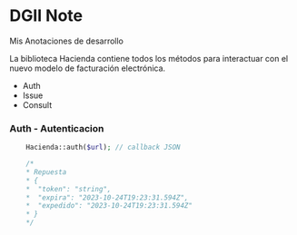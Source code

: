 # DGII Note
Mis Anotaciones de desarrollo

<p>La biblioteca Hacienda contiene todos los métodos para interactuar con el nuevo modelo de facturación electrónica.</p>

- Auth
- Issue
- Consult

### Auth - Autenticacion
```php	
	Hacienda::auth($url); // callback JSON

	/*
	* Repuesta
	* {
	*  "token": "string",
	*  "expira": "2023-10-24T19:23:31.594Z",
	*  "expedido": "2023-10-24T19:23:31.594Z"
	* }
	*/
```
